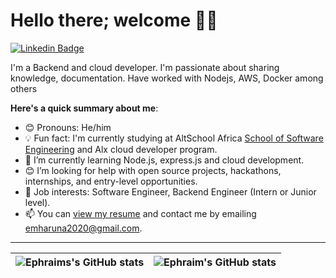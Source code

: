 # Hello there; welcome 👋🏾
[![Linkedin Badge](https://img.shields.io/badge/-Ephraim-blue?style=for-the-badge&logo=Linkedin&logoColor=white&link=https://www.linkedin.com/in/ephraim-haruna-a52b71209/)](https://www.linkedin.com/in/ephraim-haruna-a52b71209/)

I'm a Backend and cloud developer. I'm passionate about sharing knowledge, documentation.
Have worked with Nodejs, AWS, Docker among others

**Here's a quick summary about me**:

- 😊 Pronouns: He/him
- 💡 Fun fact: I'm currently studying at AltSchool Africa [School of Software Engineering](https://altschoolafrica.com/schools/engineering) and Alx cloud developer program.
- 🌱 I’m currently learning Node.js, express.js and cloud development.
- 😊 I’m looking for help with open source projects, hackathons, internships, and entry-level opportunities.
- 💼 Job interests: Software Engineer, Backend Engineer (Intern or Junior level).
- 📫 You can [view my resume](#) and contact me by emailing emharuna2020@gmail.com.

---

| <img align="center" src="https://github-readme-stats.vercel.app/api?username=2bit2bit&show_icons=true&include_all_commits=true&hide_border=true" alt="Ephraims's GitHub stats" /> | <img align="center" src="https://github-readme-stats.vercel.app/api/top-langs/?username=2bit2bit&langs_count=8&layout=compact&hide_border=true" alt="Ephraim's GitHub stats" /> |
| ------------- | ------------- |
